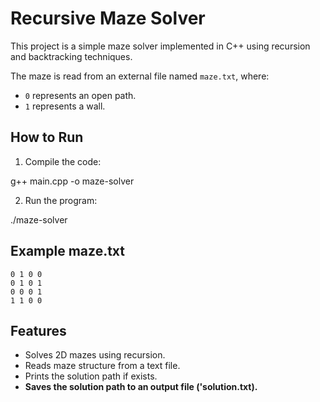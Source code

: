 # Recursive Maze Solver

This project is a simple maze solver implemented in C++ using recursion and backtracking techniques.

The maze is read from an external file named `maze.txt`, where:
- `0` represents an open path.
- `1` represents a wall.

## How to Run

1. Compile the code:

g++ main.cpp -o maze-solver

2. Run the program:

./maze-solver

## Example maze.txt

```
0 1 0 0
0 1 0 1
0 0 0 1
1 1 0 0
```

## Features 

- Solves 2D mazes using recursion.
- Reads maze structure from a text file.
- Prints the solution path if exists.
- **Saves the solution path to an output file ('solution.txt).**

